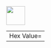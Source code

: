 <html>
<body>
  <title> Hex Values </title>
  <img src='https://www.google.com/url?sa=i&url=https%3A%2F%2Fstock.adobe.com%2Fimages%2Fcolor-palette-swatches-of-green-wheat-field-landscape-and-blue-mountains-on-rainy-cloudy-sky-pastel-trendy-combination-of-muted-dark-cold-tones-and-shades-colorful-inspiration-from-natural-beauty%2F507763168&psig=AOvVaw1gCdsxUt4C4LmAQPPzcrFm&ust=1710949312656000&source=images&cd=vfe&opi=89978449&ved=0CBMQjRxqFwoTCPDkr4zVgIUDFQAAAAAdAAAAABAE' width= '50' height= '50'>
  <table>
    <tr><td>Hex Value= </td></tr>
  </table>
</body>
</html>

